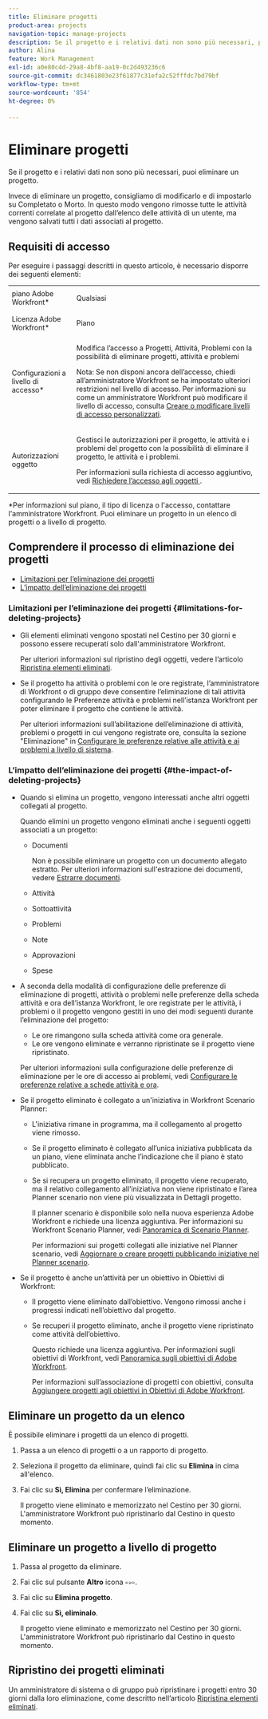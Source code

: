 ```yaml
---
title: Eliminare progetti
product-area: projects
navigation-topic: manage-projects
description: Se il progetto e i relativi dati non sono più necessari, puoi eliminare un progetto.
author: Alina
feature: Work Management
exl-id: a0e80c4d-29a8-4bf8-aa19-0c2d493236c6
source-git-commit: dc3461803e23f61877c31efa2c52fffdc7bd79bf
workflow-type: tm+mt
source-wordcount: '854'
ht-degree: 0%

---
```


# Eliminare progetti

Se il progetto e i relativi dati non sono più necessari, puoi eliminare un progetto.

Invece di eliminare un progetto, consigliamo di modificarlo e di impostarlo su Completato o Morto. In questo modo vengono rimosse tutte le attività correnti correlate al progetto dall’elenco delle attività di un utente, ma vengono salvati tutti i dati associati al progetto.

## Requisiti di accesso

<!-- drafted for P&P:
<table style="table-layout:auto"> 
 <col> 
 <col> 
 <tbody> 
  <tr> 
   <td> <p>Adobe Workfront plan*</p> </td> 
   <td>Any</td> 
  </tr> 
  <tr> 
   <td> <p>Adobe Workfront license*</p> </td> 
   <td> <p>Current license: Standard </p> 
   Or
   <p>Legacy license: Plan </p>
   </td> 
  </tr> 
  <tr data-mc-conditions=""> 
   <td><strong>Access level configurations*</strong> </td> 
   <td> <p>Edit access to Projects with ability to Create <span>and Delete</span> projects</p> <p><b>NOTE</b>
   
   If you still don't have access, ask your Workfront administrator if they set additional restrictions in your access level. For information on how a Workfront administrator can change your access level, see <a href="../../../administration-and-setup/add-users/configure-and-grant-access/create-modify-access-levels.md" class="MCXref xref">Create or modify custom access levels</a>.</p> </td> 
  </tr> 
  <tr data-mc-conditions=""> 
   <td> <p><strong>Object permissions</strong> </p> </td> 
   <td> <p>Edit access to Projects, Tasks,&nbsp;Issues with ability to Delete projects, tasks, and issues</p> <p>Note: If you still don't have access, ask your Workfront administrator if they set additional restrictions in your access level. For information on how a Workfront administrator can modify your access level, see <a href="../../../administration-and-setup/add-users/configure-and-grant-access/create-modify-access-levels.md" class="MCXref xref">Create or modify custom access levels</a>.</p> </td> 
  </tr> 
 </tbody> 
</table>
-->

Per eseguire i passaggi descritti in questo articolo, è necessario disporre dei seguenti elementi:

<table style="table-layout:auto"> 
 <col> 
 <col> 
 <tbody> 
  <tr> 
   <td role="rowheader">piano Adobe Workfront*</td> 
   <td> <p>Qualsiasi </p> </td> 
  </tr> 
  <tr> 
   <td role="rowheader">Licenza Adobe Workfront*</td> 
   <td> <p>Piano </p> </td> 
  </tr> 
  <tr> 
   <td role="rowheader">Configurazioni a livello di accesso*</td> 
   <td> <p>Modifica l’accesso a Progetti, Attività, Problemi con la possibilità di eliminare progetti, attività e problemi</p> <p>Nota: Se non disponi ancora dell’accesso, chiedi all’amministratore Workfront se ha impostato ulteriori restrizioni nel livello di accesso. Per informazioni su come un amministratore Workfront può modificare il livello di accesso, consulta <a href="../../../administration-and-setup/add-users/configure-and-grant-access/create-modify-access-levels.md" class="MCXref xref">Creare o modificare livelli di accesso personalizzati</a>.</p> </td> 
  </tr> 
  <tr> 
   <td role="rowheader">Autorizzazioni oggetto</td> 
   <td> <p>Gestisci le autorizzazioni per il progetto, le attività e i problemi del progetto con la possibilità di eliminare il progetto, le attività e i problemi. </p> <p>Per informazioni sulla richiesta di accesso aggiuntivo, vedi <a href="../../../workfront-basics/grant-and-request-access-to-objects/request-access.md" class="MCXref xref">Richiedere l’accesso agli oggetti </a>.</p> </td> 
  </tr> 
 </tbody> 
</table>

&#42;Per informazioni sul piano, il tipo di licenza o l&#39;accesso, contattare l&#39;amministratore Workfront.
Puoi eliminare un progetto in un elenco di progetti o a livello di progetto.

## Comprendere il processo di eliminazione dei progetti

* [Limitazioni per l’eliminazione dei progetti](#limitations-for-deleting-projects)
* [L’impatto dell’eliminazione dei progetti](#the-impact-of-deleting-projects)

### Limitazioni per l’eliminazione dei progetti  {#limitations-for-deleting-projects}

* Gli elementi eliminati vengono spostati nel Cestino per 30 giorni e possono essere recuperati solo dall&#39;amministratore Workfront.

   Per ulteriori informazioni sul ripristino degli oggetti, vedere l’articolo [Ripristina elementi eliminati](../../../administration-and-setup/manage-workfront/manage-deleted-items/restore-deleted-items.md).

* Se il progetto ha attività o problemi con le ore registrate, l’amministratore di Workfront o di gruppo deve consentire l’eliminazione di tali attività configurando le Preferenze attività e problemi nell’istanza Workfront per poter eliminare il progetto che contiene le attività.

   Per ulteriori informazioni sull’abilitazione dell’eliminazione di attività, problemi o progetti in cui vengono registrate ore, consulta la sezione &quot;Eliminazione&quot; in [Configurare le preferenze relative alle attività e ai problemi a livello di sistema](../../../administration-and-setup/set-up-workfront/configure-system-defaults/set-task-issue-preferences.md).

   <!--
  <p data-mc-conditions="QuicksilverOrClassic.Quicksilver,QuicksilverOrClassic.Draft mode">(NOTE: this bullet stays in NWE only forever)</p>
  -->

### L’impatto dell’eliminazione dei progetti {#the-impact-of-deleting-projects}

* Quando si elimina un progetto, vengono interessati anche altri oggetti collegati al progetto.

   Quando elimini un progetto vengono eliminati anche i seguenti oggetti associati a un progetto:

   * Documenti

      Non è possibile eliminare un progetto con un documento allegato estratto. Per ulteriori informazioni sull&#39;estrazione dei documenti, vedere [Estrarre documenti](../../../documents/managing-documents/check-out-documents.md).

   * Attività
   * Sottoattività
   * Problemi
   * Note
   * Approvazioni
   * Spese

* A seconda della modalità di configurazione delle preferenze di eliminazione di progetti, attività o problemi nelle preferenze della scheda attività e ora dell’istanza Workfront, le ore registrate per le attività, i problemi o il progetto vengono gestiti in uno dei modi seguenti durante l’eliminazione del progetto:

   * Le ore rimangono sulla scheda attività come ora generale.
   * Le ore vengono eliminate e verranno ripristinate se il progetto viene ripristinato.

   Per ulteriori informazioni sulla configurazione delle preferenze di eliminazione per le ore di accesso ai problemi, vedi [Configurare le preferenze relative a schede attività e ora](../../../administration-and-setup/set-up-workfront/configure-timesheets-schedules/timesheet-and-hour-preferences.md).

* Se il progetto eliminato è collegato a un&#39;iniziativa in Workfront Scenario Planner:

   * L&#39;iniziativa rimane in programma, ma il collegamento al progetto viene rimosso.
   * Se il progetto eliminato è collegato all’unica iniziativa pubblicata da un piano, viene eliminata anche l’indicazione che il piano è stato pubblicato.
   * Se si recupera un progetto eliminato, il progetto viene recuperato, ma il relativo collegamento all’iniziativa non viene ripristinato e l’area Planner scenario non viene più visualizzata in Dettagli progetto.

      Il planner scenario è disponibile solo nella nuova esperienza Adobe Workfront e richiede una licenza aggiuntiva. Per informazioni su Workfront Scenario Planner, vedi [Panoramica di Scenario Planner](../../../scenario-planner/scenario-planner-overview.md).

      Per informazioni sui progetti collegati alle iniziative nel Planner scenario, vedi [Aggiornare o creare progetti pubblicando iniziative nel Planner scenario](../../../scenario-planner/publish-scenarios-update-projects.md).

* Se il progetto è anche un’attività per un obiettivo in Obiettivi di Workfront:

   * Il progetto viene eliminato dall’obiettivo. Vengono rimossi anche i progressi indicati nell’obiettivo dal progetto.

   * Se recuperi il progetto eliminato, anche il progetto viene ripristinato come attività dell’obiettivo.

      Questo richiede una licenza aggiuntiva. Per informazioni sugli obiettivi di Workfront, vedi [Panoramica sugli obiettivi di Adobe Workfront](../../../workfront-goals/goal-management/wf-goals-overview.md).

      Per informazioni sull’associazione di progetti con obiettivi, consulta [Aggiungere progetti agli obiettivi in Obiettivi di Adobe Workfront](../../../workfront-goals/results-and-activities/connect-projects-to-goals-overview.md).

## Eliminare un progetto da un elenco

È possibile eliminare i progetti da un elenco di progetti.

1. Passa a un elenco di progetti o a un rapporto di progetto.
1. Seleziona il progetto da eliminare, quindi fai clic su **Elimina** in cima all&#39;elenco.

1. Fai clic su **Sì, Elimina** per confermare l’eliminazione.

   Il progetto viene eliminato e memorizzato nel Cestino per 30 giorni. L&#39;amministratore Workfront può ripristinarlo dal Cestino in questo momento.

## Eliminare un progetto a livello di progetto

1. Passa al progetto da eliminare.
1. Fai clic sul pulsante **Altro** icona ![](assets/qs-more-menu.png).

1. Fai clic su **Elimina progetto**.

1. Fai clic su **Sì, eliminalo**.

   Il progetto viene eliminato e memorizzato nel Cestino per 30 giorni. L&#39;amministratore Workfront può ripristinarlo dal Cestino in questo momento.

## Ripristino dei progetti eliminati

Un amministratore di sistema o di gruppo può ripristinare i progetti entro 30 giorni dalla loro eliminazione, come descritto nell’articolo [Ripristina elementi eliminati](../../../administration-and-setup/manage-workfront/manage-deleted-items/restore-deleted-items.md).
